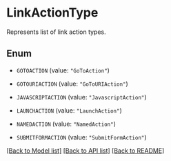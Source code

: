 
# LinkActionType
Represents list of link action types.

## Enum


* `GOTOACTION` (value: `"GoToAction"`)

* `GOTOURIACTION` (value: `"GoToURIAction"`)

* `JAVASCRIPTACTION` (value: `"JavascriptAction"`)

* `LAUNCHACTION` (value: `"LaunchAction"`)

* `NAMEDACTION` (value: `"NamedAction"`)

* `SUBMITFORMACTION` (value: `"SubmitFormAction"`)


[[Back to Model list]](../../README.md#documentation-for-models) [[Back to API list]](../../README.md#documentation-for-api-endpoints) [[Back to README]](../../README.md)


